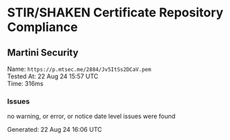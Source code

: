 # STIR/SHAKEN Certificate Repository Compliance

## Martini Security

Name: `https://p.mtsec.me/2884/Jv5ItSs2DCaV.pem`\
Tested At: 22 Aug 24 15:57 UTC\
Time: 316ms

### Issues

no warning, or error, or notice date level issues were found

Generated: 22 Aug 24 16:06 UTC